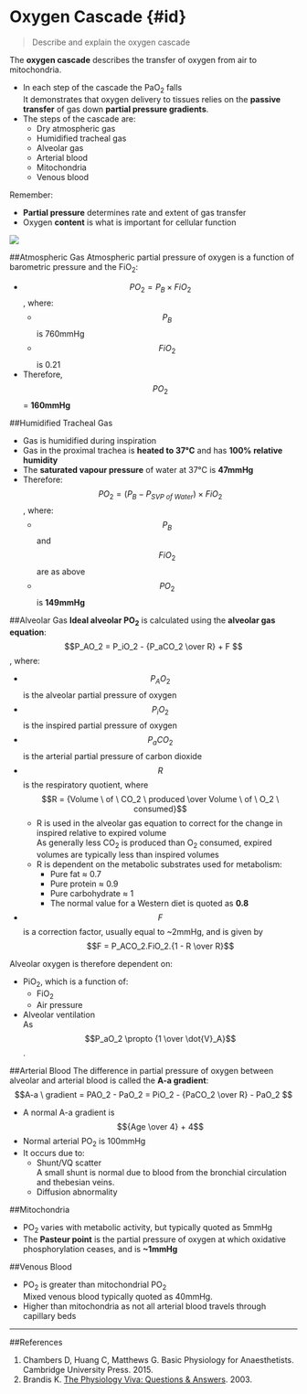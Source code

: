 # Oxygen Cascade {#id}
> Describe and explain the oxygen cascade

The **oxygen cascade** describes the transfer of oxygen from air to mitochondria.
* In each step of the cascade the PaO<sub>2</sub> falls  
It demonstrates that oxygen delivery to tissues relies on the **passive transfer** of gas down **partial pressure gradients**.
* The steps of the cascade are:
  * Dry atmospheric gas
  * Humidified tracheal gas
  * Alveolar gas
  * Arterial blood
  * Mitochondria
  * Venous blood
  

Remember:
* **Partial pressure** determines rate and extent of gas transfer
* Oxygen **content** is what is important for cellular function


<img src="\resources\o2cascade.svg">


##Atmospheric Gas
Atmospheric partial pressure of oxygen is a function of barometric pressure and the FiO<sub>2</sub>:  
* $$PO_2 = P_B \times FiO_2$$, where:
  * $$P_B$$ is 760mmHg
  * $$FiO_2$$ is 0.21
* Therefore, $$PO_2$$ = **160mmHg**

##Humidified Tracheal Gas
* Gas is humidified during inspiration
* Gas in the proximal trachea is **heated to 37°C** and has **100% relative humidity**
* The **saturated vapour pressure** of water at 37°C is **47mmHg**
* Therefore:  
$$PO_2 = (P_B - P_{SVP \ of \ Water}) \times FiO_2$$, where:
  * $$P_B$$ and $$FiO_2$$ are as above
  * $$PO_2$$ is **149mmHg**


##Alveolar Gas
**Ideal alveolar PO<sub>2</sub>** is calculated using the **alveolar gas equation**:  
$$P_AO_2 = P_iO_2 - {P_aCO_2 \over R} + F $$, where:
  * $$P_AO_2$$ is the alveolar partial pressure of oxygen
  * $$P_iO_2$$ is the inspired partial pressure of oxygen
  * $$P_aCO_2$$ is the arterial partial pressure of carbon dioxide
  * $$R$$ is the respiratory quotient, where $$R = {Volume \ of \ CO_2 \ produced \over Volume \ of \ O_2 \ consumed}$$
    * R is used in the alveolar gas equation to correct for the change in inspired relative to expired volume  
    As generally less CO<sub>2</sub> is produced than O<sub>2</sub> consumed, expired volumes are typically less than inspired volumes
    * R is dependent on the metabolic substrates used for metabolism: 
      * Pure fat ≈ 0.7
      * Pure protein ≈ 0.9
      * Pure carbohydrate ≈ 1
      * The normal value for a Western diet is quoted as **0.8**
  * $$F$$ is a correction factor, usually equal to ~2mmHg, and is given by $$F = P_ACO_2.FiO_2.{1 - R \over R}$$


Alveolar oxygen is therefore dependent on:
  * PiO<sub>2</sub>, which is a function of:
    * FiO<sub>2</sub>
    * Air pressure
  * Alveolar ventilation  
  As $$P_aO_2 \propto {1 \over \dot{V}_A}$$.


##Arterial Blood
The difference in partial pressure of oxygen between alveolar and arterial blood is called the **A-a gradient**:
$$A-a \ gradient = PAO_2 - PaO_2 = PiO_2 - {PaCO_2 \over R}  - PaO_2 $$
  * A normal A-a gradient is $${Age \over 4} + 4$$  
  * Normal arterial PO<sub>2</sub> is 100mmHg
  * It occurs due to:
    * Shunt/VQ scatter  
    A small shunt is normal due to blood from the bronchial circulation and thebesian veins.
    * Diffusion abnormality
 
##Mitochondria
* PO<sub>2</sub> varies with metabolic activity, but typically quoted as 5mmHg
* The **Pasteur point** is the partial pressure of oxygen at which oxidative phosphorylation ceases, and is **~1mmHg**

##Venous Blood
* PO<sub>2</sub> is greater than mitochondrial PO<sub>2</sub>  
Mixed venous blood typically quoted as 40mmHg.
* Higher than mitochondria as not all arterial blood travels through capillary beds

---
##References
1. Chambers D, Huang C, Matthews G. Basic Physiology for Anaesthetists. Cambridge University Press. 2015.
2. Brandis K. [The Physiology Viva: Questions & Answers](http://www.anaesthesiamcq.com/vivabook.php). 2003.
